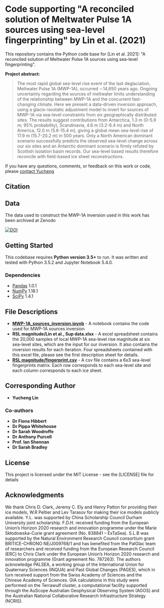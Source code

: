 # Code supporting "A reconciled solution of Meltwater Pulse 1A sources using sea-level fingerprinting" by Lin et al. (2021)

This repository contains the Python code base for [Lin et al. 2021]:  "A reconciled solution of Meltwater Pulse 1A sources using sea-level fingerprinting".

**Project abstract:**

> The most rapid global sea-level rise event of the last deglaciation, Meltwater Pulse 1A (MWP-1A), occurred ∼14,650 years ago. Ongoing uncertainty regarding the sources of meltwater limits understanding of the relationship between MWP-1A and the concurrent fast-changing climate. Here we present a data-driven inversion approach, using a glacio-isostatic adjustment model to invert for sources of MWP-1A via sea-level constraints from six geographically distributed sites. The results suggest contributions from Antarctica, 1.3 m (0-5.9 m; 95% probability), Scandinavia, 4.6 m (3.2-6.4 m) and North America, 12.0 m (5.6-15.4 m), giving a global mean sea-level rise of 17.9 m (15.7-20.2 m) in 500 years. Only a North American dominant scenario successfully predicts the observed sea-level change across our six sites and an Antarctic dominant scenario is firmly refuted by Scottish isolation basin records. Our sea-level based results therefore reconcile with field-based ice sheet reconstructions.

If you have any questions, comments, or feedback on this work or code, please [contact Yucheng](mailto:yucheng.lin@durham.ac.uk)

## Citation



## Data

The data used to construct the MWP-1A inversion used in this work has been archived at Zenodo


[![DOI](https://zenodo.org/badge/320596270.svg)](https://zenodo.org/badge/latestdoi/320596270)


## Getting Started

This codebase requires **Python version 3.5+** to run. It was written and tested with Python 3.5.2 and Jupyter Notebook 5.4.0.

### Dependencies

* [Pandas](https://pandas.pydata.org/) 1.0.1
* [NumPy](https://numpy.org/) 1.18.1
* [SciPy](https://www.scipy.org/) 1.4.1

## File Descriptions
* **[MWP-1A_sources_inversion.ipynb](./MWP-1A_sources_inversion.ipynb)** - A notebook contains the code used for MWP-1A sources inversion
* **RSL magnitude/Lin et al., Sup data.xlsx** - A excel spreadsheet contains the 20,000 samples of local MWP-1A sea-level rise magnitude at six sea-level sites, which are the input for our inversion. It also contains the inversion results for each iteration. Four spreadsheets contained with this excel file, please see the first description sheet for details.
* **[RSL magnitude/fingerprint.csv](RSL_magnitude/fingerprint.csv)** - A csv file contains a 6x3 sea-level fingerprints matrix. Each row corresponds to each sea-level site and each column corresponds to each ice sheet.  


## Corresponding Author

* **Yucheng Lin**

### Co-authors
* **Dr Fiona Hibbert**
* **Dr Pippa Whitehouse**
* **Dr Sarah Woodroffe**
* **Dr Anthony Purcell**
* **Prof. Ian Shennan**
* **Dr Sarah Bradley**

## License

This project is licensed under the MIT License - see the [LICENSE] file for details

## Acknowledgments

We thank Chris D. Clark, Jeremy C. Ely and Henry Patton for providing their ice models, W.R Peltier and Lev Tarasov for making their ice models publicly available. Y.L. was supported by China Scholarship Council Durham University joint scholarship. F.D.H. received funding from the European Union’s Horizon 2020 research and innovation programme under the Marie Skłodowska-Curie grant agreement (No. 838841 – ExTaSea). S.L.B was supported by the Natural Environment Research Council consortium grant BRITICE-CHRONO NE/J009768/1 and has benefited from the PalGlac team of researchers and received funding from the European Research Council (ERC) to Chris Clark under the European Union’s Horizon 2020 research and innovation programme (Grant agreement No. 787263). The authors acknowledge PALSEA, a working group of the International Union for Quaternary Sciences (INQUA) and Past Global Changes (PAGES), which in turn received support from the Swiss Academy of Sciences and the Chinese Academy of Sciences. GIA calculations in this study were performed on the Terrawulf cluster, a computational facility supported through the AuScope Australian Geophysical Observing System (AGOS) and the Australian National Collaborative Research Infrastructure Strategy (NCRIS).
